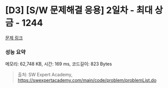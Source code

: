 # [D3] [S/W 문제해결 응용] 2일차 - 최대 상금 - 1244 

[문제 링크](https://swexpertacademy.com/main/code/problem/problemDetail.do?contestProbId=AV15Khn6AN0CFAYD) 

### 성능 요약

메모리: 62,748 KB, 시간: 169 ms, 코드길이: 823 Bytes



> 출처: SW Expert Academy, https://swexpertacademy.com/main/code/problem/problemList.do